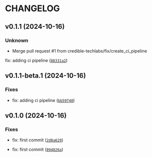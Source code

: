 # CHANGELOG


## v0.1.1 (2024-10-16)

### Unknown

* Merge pull request #1 from credible-techlabs/fix/create_ci_pipeline

fix: adding ci pipeline ([`88331a2`](https://github.com/credible-techlabs/auth-service/commit/88331a2f36f03a816bfefc21e9ac1fe5f9a71d9b))


## v0.1.1-beta.1 (2024-10-16)

### Fixes

* fix: adding ci pipeline ([`bb59748`](https://github.com/credible-techlabs/auth-service/commit/bb5974866cf7bc8701e672386d002e4f7ceef327))


## v0.1.0 (2024-10-16)

### Fixes

* fix: first commit ([`2d8a629`](https://github.com/credible-techlabs/auth-service/commit/2d8a629cfaa05af3b9984957b24cfeb514f45682))

* fix: first commit ([`894826a`](https://github.com/credible-techlabs/auth-service/commit/894826ad1ca1be680b807a1fc061fbb06ac939a5))
